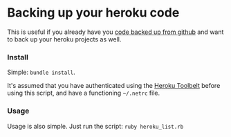 # Backing up your heroku code

This is useful if you already have you [code backed up from github][chrisd] and
want to back up your heroku projects as well.

[chrisd]: https://chrisdown.name/2013/07/05/setting-up-local-github-mirror-with-cgit-git-daemon.html

### Install

Simple: `bundle install`.

It's assumed that you have authenticated using the [Heroku Toolbelt][toolbelt]
before using this script, and have a functioning `~/.netrc` file.

[toolbelt]: https://toolbelt.heroku.com/

### Usage

Usage is also simple. Just run the script: `ruby heroku_list.rb`
